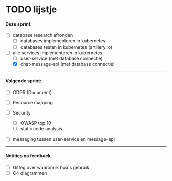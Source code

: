 # TODO lijstje



#### Deze sprint:
- [ ] database research afronden
  - [ ] databases implementeren in kubernetes
  - [ ] databases testen in kubernetes (artillery.io)
- [ ] alle services implementeren in kubernetes
  - [ ] user-service (met database connectie)
  - [x] chat-message-api (met database connectie)

---

#### Volgende sprint:

- [ ] GDPR (Document)
- [ ] Resource mapping
- [ ] Security
  - [ ] OWASP top 10
  - [ ] static code analysis
- [ ] messaging tussen user-service en message-api




---
#### Notities na feedback
- [ ] Uitleg over waarom ik hpa's gebruik
- [ ] C4 diagrammen
